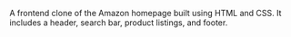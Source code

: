 A frontend clone of the Amazon homepage built using HTML and CSS. It includes a header, search bar, product listings, and footer.
